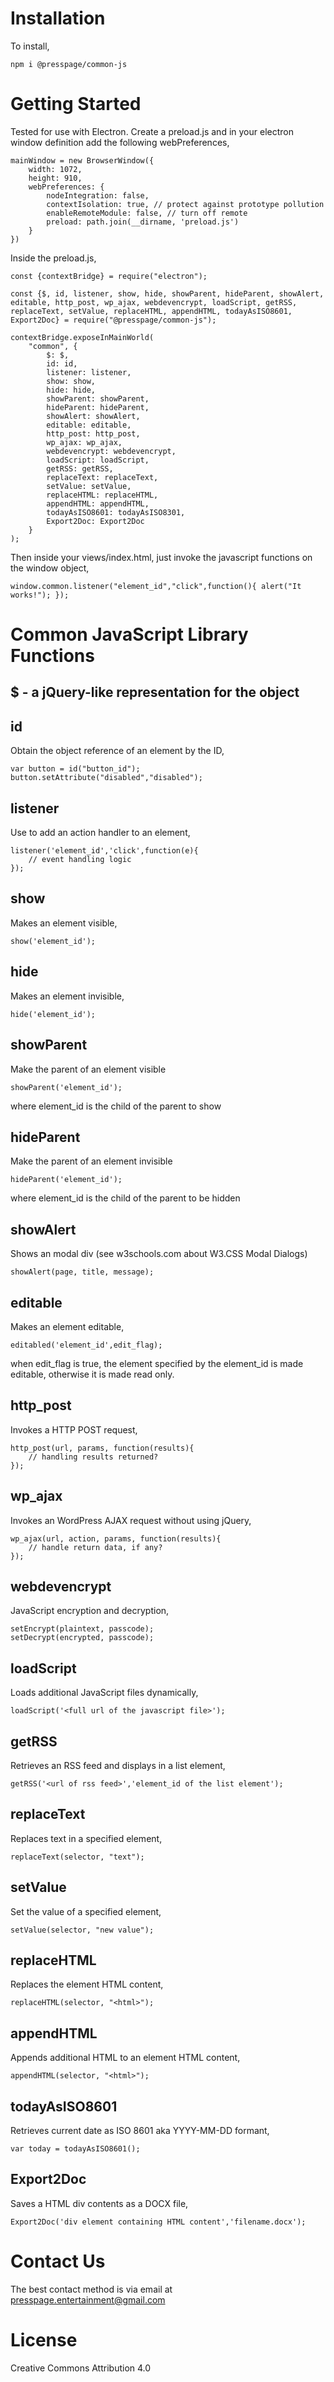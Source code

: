 # Installation
To install,

    npm i @presspage/common-js

# Getting Started
Tested for use with Electron. Create a preload.js and in your electron window definition add the following webPreferences,

    mainWindow = new BrowserWindow({
        width: 1072,
        height: 910,
        webPreferences: {
			nodeIntegration: false,
			contextIsolation: true, // protect against prototype pollution
			enableRemoteModule: false, // turn off remote
  		  	preload: path.join(__dirname, 'preload.js')
        }
    })

Inside the preload.js,

    const {contextBridge} = require("electron");

    const {$, id, listener, show, hide, showParent, hideParent, showAlert, editable, http_post, wp_ajax, webdevencrypt, loadScript, getRSS, replaceText, setValue, replaceHTML, appendHTML, todayAsISO8601, Export2Doc} = require("@presspage/common-js");

    contextBridge.exposeInMainWorld(
        "common", {
            $: $,
            id: id,
            listener: listener,
            show: show,
            hide: hide,
            showParent: showParent,
            hideParent: hideParent,
            showAlert: showAlert,
            editable: editable,
            http_post: http_post,
            wp_ajax: wp_ajax,
            webdevencrypt: webdevencrypt,
            loadScript: loadScript,
            getRSS: getRSS,
            replaceText: replaceText,
            setValue: setValue,
            replaceHTML: replaceHTML,
            appendHTML: appendHTML,
            todayAsISO8601: todayAsISO8301,
            Export2Doc: Export2Doc
        }
    );

Then inside your views/index.html, just invoke the javascript functions on the window object,

    window.common.listener("element_id","click",function(){ alert("It works!"); });

# Common JavaScript Library Functions
## $ - a jQuery-like representation for the object

## id
Obtain the object reference of an element by the ID,

    var button = id("button_id");
    button.setAttribute("disabled","disabled");

## listener
Use to add an action handler to an element,

    listener('element_id','click',function(e){
        // event handling logic
    });

## show
Makes an element visible,

    show('element_id');

## hide
Makes an element invisible,

    hide('element_id');

## showParent
Make the parent of an element visible

    showParent('element_id');

where element_id is the child of the parent to show

## hideParent
Make the parent of an element invisible

    hideParent('element_id');

where element_id is the child of the parent to be hidden

## showAlert
Shows an modal div (see w3schools.com about W3.CSS Modal Dialogs)

    showAlert(page, title, message);

## editable
Makes an element editable,

    editabled('element_id',edit_flag);

when edit_flag is true, the element specified by the element_id is made editable, otherwise it is made read only.

## http_post
Invokes a HTTP POST request,

    http_post(url, params, function(results){
        // handling results returned?
    });

## wp_ajax
Invokes an WordPress AJAX request without using jQuery,

    wp_ajax(url, action, params, function(results){
        // handle return data, if any?
    });

## webdevencrypt
JavaScript encryption and decryption,

    setEncrypt(plaintext, passcode);
    setDecrypt(encrypted, passcode);

## loadScript
Loads additional JavaScript files dynamically,

    loadScript('<full url of the javascript file>');

## getRSS
Retrieves an RSS feed and displays in a list element,

    getRSS('<url of rss feed>','element_id of the list element');

## replaceText
Replaces text in a specified element,

    replaceText(selector, "text");

## setValue
Set the value of a specified element,

    setValue(selector, "new value");

## replaceHTML
Replaces the element HTML content,

    replaceHTML(selector, "<html>");

## appendHTML
Appends additional HTML to an element HTML content,

    appendHTML(selector, "<html>");

## todayAsISO8601
Retrieves current date as ISO 8601 aka YYYY-MM-DD formant,

    var today = todayAsISO8601();

## Export2Doc
Saves a HTML div contents as a DOCX file,

    Export2Doc('div element containing HTML content','filename.docx');

# Contact Us
The best contact method is via email at presspage.entertainment@gmail.com

# License
Creative Commons Attribution 4.0
